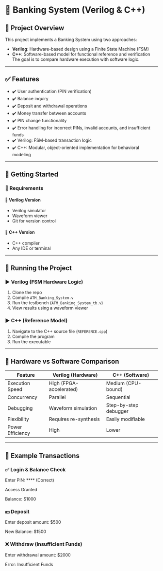 # 🏦 Banking System (Verilog & C++)
## 📌 Project Overview
This project implements a Banking System using two approaches:
- **Verilog**: Hardware-based design using a Finite State Machine (FSM)
- **C++**: Software-based model for functional reference and verification
The goal is to compare hardware execution with software logic.

---

## ✅ Features
- ✔️ User authentication (PIN verification)
- ✔️ Balance inquiry
- ✔️ Deposit and withdrawal operations
- ✔️ Money transfer between accounts
- ✔️ PIN change functionality
- ✔️ Error handling for incorrect PINs, invalid accounts, and insufficient funds
- ✔️ Verilog: FSM-based transaction logic
- ✔️ C++: Modular, object-oriented implementation for behavioral modeling

---

## 🚀 Getting Started

### 🔧 Requirements

#### 🔲 Verilog Version
- Verilog simulator
- Waveform viewer
- Git for version control

#### 🔲 C++ Version
- C++ compiler
- Any IDE or terminal

---

## 💾 Running the Project

### ▶️ Verilog (FSM Hardware Logic)
1. Clone the repo  
2. Compile `ATM_Banking_System.v`
3. Run the testbench (`ATM_Banking_System_tb.v`)  
4. View results using a waveform viewer 

### ▶️ C++ (Reference Model)
1. Navigate to the C++ source file (`REFERENCE.cpp`)  
2. Compile the program  
3. Run the executable

---



## 🔄 Hardware vs Software Comparison

| Feature              | Verilog (Hardware)       | C++ (Software)        |
|----------------------|--------------------------|------------------------|
| Execution Speed      | High (FPGA-accelerated)  | Medium (CPU-bound)     |
| Concurrency          | Parallel                 | Sequential             |
| Debugging            | Waveform simulation      | Step-by-step debugger  |
| Flexibility          | Requires re-synthesis    | Easily modifiable      |
| Power Efficiency     | High                     | Lower                  |

---


## 📌 Example Transactions

### ✅ Login & Balance Check

Enter PIN: **** (Correct)

Access Granted

Balance: $1000

### 💵 Deposit

Enter deposit amount: $500

New Balance: $1500

### ❌ Withdraw (Insufficient Funds)

Enter withdrawal amount: $2000

Error: Insufficient Funds
